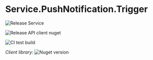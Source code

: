 # Service.PushNotification.Trigger

![Release Service](https://github.com/MyJetWallet/Service.PushNotification.Trigger/workflows/Release%20Service/badge.svg)

![Release API client nuget](https://github.com/MyJetWallet/Service.PushNotification.Trigger/workflows/Release%20API%20client%20nuget/badge.svg)

![CI test build](https://github.com/MyJetWallet/Service.PushNotification.Trigger/workflows/CI%20test%20build/badge.svg)

*Client library:* ![Nuget version](https://img.shields.io/nuget/v/MyJetWallet.Service.PushNotification.Trigger.Client?label=MyJetWallet.Service.PushNotification.Trigger.Client&style=social)


